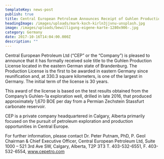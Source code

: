 ```yaml
---
templateKey: news-post
publish: true
title: Central European Petroleum Announces Receipt of Guhlen Production License
headingImage: /images/uploads/mark-koch-kirln3jjvnu-unsplash.jpg
image: /images/uploads/bewilligung-eigene-karte-1280x906-.jpg
category: Germany
date: 2017-10-16T14:04:00.000Z
description: ""
---
```


Central European Petroleum Ltd (“CEP” or the “Company”) is pleased to announce that it has formally received sole title to the Guhlen Production License located in the eastern German state of Brandenburg. The Production License is the first to be awarded in eastern Germany since reunification and, at 330.3 square kilometers, is one of the largest in Germany. The initial term of the license is 30 years.

This award of the license is based on the test results obtained from the Company’s Guhlen-1a exploration well, drilled in late 2016, that produced approximately 1,670 BOE per day from a Permian Zechstein Stassfurt carbonate reservoir.

CEP is a private company headquartered in Calgary, Alberta primarily focused on the pursuit of petroleum exploration and production opportunities in Central Europe.

For further information, please contact Dr. Peter Putnam, PhD, P. Geol Chairman & Chief Executive Officer, Central European Petroleum Ltd, Suite 1000 – 521 3rd Ave SW, Calgary, Alberta, T2P 3T3 T. 403-532-6551, F. 403-532-6554, www.cepetro.com
